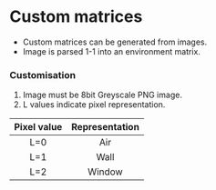 # Custom matrices

* Custom matrices can be generated from images.
* Image is parsed 1-1 into an environment matrix.

### Customisation
1. Image must be 8bit Greyscale PNG image.
2. L values indicate pixel representation.

| Pixel value | Representation |
|:--:|:--:|
|L=0|Air|
|L=1|Wall|
|L=2|Window|